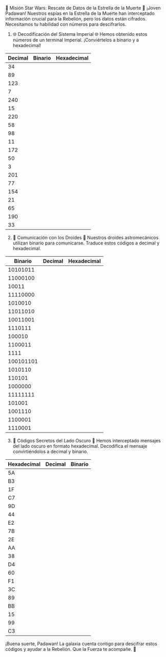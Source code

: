 🌌 Misión Star Wars: Rescate de Datos de la Estrella de la Muerte 🌌
¡Joven Padawan! Nuestros espías en la Estrella de la Muerte han interceptado información crucial para la Rebelión, pero los datos están cifrados. Necesitamos tu habilidad con números para descifrarlos.

1. 🌐 Decodificación del Sistema Imperial 🌐
Hemos obtenido estos números de un terminal Imperial. ¡Conviértelos a binario y a hexadecimal!

| Decimal | Binario | Hexadecimal |
|---------|---------|-------------|
| 34      |         |             |
| 89      |         |             |
| 123     |         |             |
| 7       |         |             |
| 240     |         |             |
| 15      |         |             |
| 220     |         |             |
| 58      |         |             |
| 98      |         |             |
| 11      |         |             |
| 172     |         |             |
| 50      |         |             |
| 3       |         |             |
| 201     |         |             |
| 77      |         |             |
| 154     |         |             |
| 21      |         |             |
| 65      |         |             |
| 190     |         |             |
| 33      |         |             |


2. 🤖 Comunicación con los Droides 🤖
Nuestros droides astromecánicos utilizan binario para comunicarse. Traduce estos códigos a decimal y hexadecimal.

| Binario   | Decimal | Hexadecimal |
|-----------|---------|-------------|
| 10101011  |         |             |
| 11000100  |         |             |
| 10011     |         |             |
| 11110000  |         |             |
| 1010010   |         |             |
| 11011010  |         |             |
| 10011001  |         |             |
| 1110111   |         |             |
| 100010    |         |             |
| 1100011   |         |             |
| 1111      |         |             |
| 100101101 |         |             |
| 1010110   |         |             |
| 110101    |         |             |
| 1000000   |         |             |
| 11111111  |         |             |
| 101001    |         |             |
| 1001110   |         |             |
| 1100001   |         |             |
| 1110001   |         |             |

3. 🖤 Códigos Secretos del Lado Oscuro 🖤
Hemos interceptado mensajes del lado oscuro en formato hexadecimal. Decodifica el mensaje convirtiéndolos a decimal y binario.

| Hexadecimal | Decimal | Binario |
|-------------|---------|---------|
| 5A          |         |         |
| B3          |         |         |
| 1F          |         |         |
| C7          |         |         |
| 9D          |         |         |
| 44          |         |         |
| E2          |         |         |
| 7B          |         |         |
| 2E          |         |         |
| AA          |         |         |
| 38          |         |         |
| D4          |         |         |
| 60          |         |         |
| F1          |         |         |
| 3C          |         |         |
| 89          |         |         |
| BB          |         |         |
| 15          |         |         |
| 99          |         |         |
| C3          |         |         |

¡Buena suerte, Padawan! La galaxia cuenta contigo para descifrar estos códigos y ayudar a la Rebelión. Que la Fuerza te acompañe. 🌠


